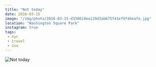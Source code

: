 ```yaml
---
title: "Not today"
date: 2016-03-15
image: "/img/photo/2016-03-15-d330619ea129d3ab675f41ef9fd4eafe.jpg"
location: "Washington Square Park"
instagram: true
tags:
 - nyc
 - travel
 - usa
---
```


![Not today](/img/photo/2016-03-15-d330619ea129d3ab675f41ef9fd4eafe.jpg)
